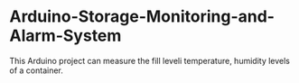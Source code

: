 # Arduino-Storage-Monitoring-and-Alarm-System
This Arduino project can measure the fill leveli temperature, humidity levels of a container.
